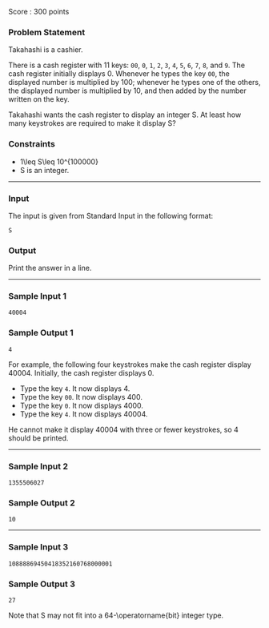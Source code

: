 Score : 300 points

### Problem Statement

Takahashi is a cashier.

There is a cash register with 11 keys: `00`, `0`, `1`, `2`, `3`, `4`, `5`, `6`, `7`, `8`, and `9`.
The cash register initially displays 0.
Whenever he types the key `00`, the displayed number is multiplied by 100;
whenever he types one of the others, the displayed number is multiplied by 10, and then added by the number written on the key.

Takahashi wants the cash register to display an integer S.
At least how many keystrokes are required to make it display S?

### Constraints

* 1\leq S\leq 10^{100000}
* S is an integer.

---

### Input

The input is given from Standard Input in the following format:

```
S
```

### Output

Print the answer in a line.

---

### Sample Input 1

```
40004
```

### Sample Output 1

```
4
```

For example, the following four keystrokes make the cash register display 40004.
Initially, the cash register displays 0.

* Type the key `4`. It now displays 4.
* Type the key `00`. It now displays 400.
* Type the key `0`. It now displays 4000.
* Type the key `4`. It now displays 40004.

He cannot make it display 40004 with three or fewer keystrokes, so 4 should be printed.

---

### Sample Input 2

```
1355506027
```

### Sample Output 2

```
10
```

---

### Sample Input 3

```
10888869450418352160768000001
```

### Sample Output 3

```
27
```

Note that S may not fit into a 64-\operatorname{bit} integer type.